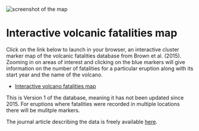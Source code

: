 ![screenshot of the map](https://autogis-2019.github.io/exercise-5-flying-rock/kelut.png)

# Interactive volcanic fatalities map

Click on the link below to launch in your browser, an interactive cluster marker map of the volcanic fatalities database from Brown et al. (2015). Zooming in on areas of interest and clicking on the blue markers will give information on the number of fatalities for a particular eruption along with its start year and the name of the volcano.

 - [Interactive volcano fatalities map](https://autogis-2019.github.io/exercise-5-flying-rock/Volcano_fatalities.html)
 
This is Version 1 of the database, meaning it has not been updated since 2015. For eruptions where fatalities were recorded in multiple locations there will be mulitple markers.
 
 The journal article describing the data is freely available [here](https://appliedvolc.biomedcentral.com/articles/10.1186/s13617-017-0067-4).
 

